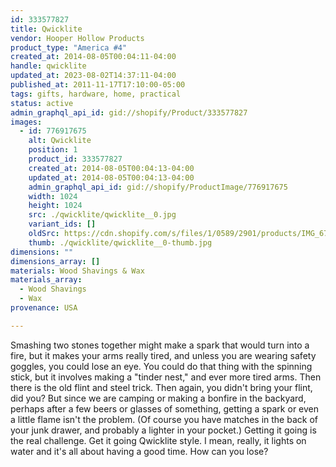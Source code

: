 ```yaml
---
id: 333577827
title: Qwicklite
vendor: Hooper Hollow Products
product_type: "America #4"
created_at: 2014-08-05T00:04:11-04:00
handle: qwicklite
updated_at: 2023-08-02T14:37:11-04:00
published_at: 2011-11-17T17:10:00-05:00
tags: gifts, hardware, home, practical
status: active
admin_graphql_api_id: gid://shopify/Product/333577827
images:
  - id: 776917675
    alt: Qwicklite
    position: 1
    product_id: 333577827
    created_at: 2014-08-05T00:04:13-04:00
    updated_at: 2014-08-05T00:04:13-04:00
    admin_graphql_api_id: gid://shopify/ProductImage/776917675
    width: 1024
    height: 1024
    src: ./qwicklite/qwicklite__0.jpg
    variant_ids: []
    oldSrc: https://cdn.shopify.com/s/files/1/0589/2901/products/IMG_6753.jpeg?v=1407211453
    thumb: ./qwicklite/qwicklite__0-thumb.jpg
dimensions: ""
dimensions_array: []
materials: Wood Shavings & Wax
materials_array:
  - Wood Shavings
  - Wax
provenance: USA

---
```


Smashing two stones together might make a spark that would turn into a fire, but it makes your arms really tired, and unless you are wearing safety goggles, you could lose an eye. You could do that thing with the spinning stick, but it involves making a "tinder nest," and ever more tired arms. Then there is the old flint and steel trick. Then again, you didn't bring your flint, did you? But since we are camping or making a bonfire in the backyard, perhaps after a few beers or glasses of something, getting a spark or even a little flame isn't the problem. (Of course you have matches in the back of your junk drawer, and probably a lighter in your pocket.) Getting it going is the real challenge. Get it going Qwicklite style. I mean, really, it lights on water and it's all about having a good time. How can you lose?